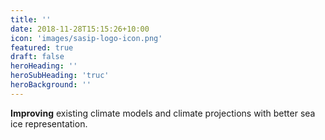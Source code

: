 ```yaml
---
title: ''
date: 2018-11-28T15:15:26+10:00
icon: 'images/sasip-logo-icon.png'
featured: true
draft: false
heroHeading: ''
heroSubHeading: 'truc'
heroBackground: ''
---
```

__Improving__ existing climate models and climate projections with better sea ice representation.
